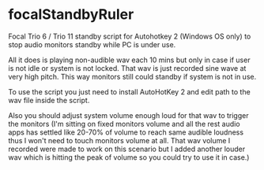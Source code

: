 # focalStandbyRuler
Focal Trio 6 / Trio 11 standby script for Autohotkey 2 (Windows OS only) to stop audio monitors standby while PC is under use.

All it does is playing non-audible wav each 10 mins but only in case if user is not idle or system is not locked. That wav is just recorded sine wave at very high pitch. This way monitors still could standby if system is not in use.

To use the script you just need to install AutoHotKey 2 and edit path to the wav file inside the script.

Also you should adjust system volume enough loud for that wav to trigger the monitors (I'm sitting on fixed monitors volume and all the rest audio apps has settled like 20-70% of volume to reach same audible loudness thus I won't need to touch monitors volume at all. That wav volume I recorded were made to work on this scenario but I added another louder wav which is hitting the peak of volume so you could try to use it in case.)
